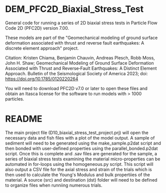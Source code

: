 # DEM_PFC2D_Biaxial_Stress_Test
General code for running a series of 2D biaxial stress tests in Particle Flow Code 2D (PFC2D) version 7.00. 

These models are part of the "Geomechanical modeling of ground surface deformation associated with thrust and reverse fault earthquakes: A discrete element approach" project. 

Citation: Kristen Chiama, Benjamin Chauvin, Andreas Plesch, Robb Moss, John H. Shaw; Geomechanical Modeling of Ground Surface Deformation Associated with Thrust and Reverse‐Fault Earthquakes: A Distinct Element Approach. Bulletin of the Seismological Society of America 2023; doi: https://doi.org/10.1785/0120220264

You will need to download PFC2D v7.0 or later to open these files and obtain an Itasca license for the software to run models with > 1000 particles. 

# README
The main project file (D10_biaxial_stress_test_project.prj) will open the necessary data and fish files with a plot of the model output. 
A sample of sediment will need to be generated using the make_sample.p2dat script and then bonded with user-defined properties using the parallel_bonded.p2dat script. 
Once this is complete and .sav files are generated for the sample, a series of biaxial stress tests examining the material micro-properties can be automated in for-loops using the homogeneous.py script. This script will also output a CSV file for the axial stress and strain of the trials which is then used to calculate the Young's Modulus and bulk propertiies of the material. A source (src) and destination (dst) folder will need to be defined to organize files when runniing numerous trials. 

